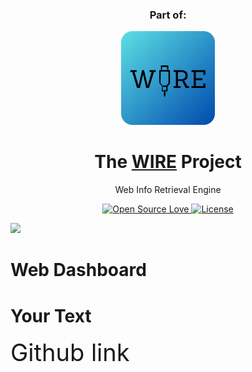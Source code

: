 

<div align="center">
  <h3>Part of:</h3>
  <img width="150" src="https://github.com/ahmfaiz/wire-scraper/blob/main/wire-logo-rounded-small.png" alt="wire-logo" />
  <h1>The <a href="https://github.com/ahmfaiz?tab=repositories&q=wire&type=&language=&sort=">WIRE</a> Project</h1>
  <p>
    Web Info Retrieval Engine
  </p>
  <a href="https://opensource.org/">
    <img src="https://badges.frapsoft.com/os/v3/open-source.svg?v=103" alt="Open Source Love" />
  </a>
  <a href="https://opensource.org/license/gpl-3.0/">
    <img src="https://img.shields.io/badge/license-GPLv3-blue" alt="License" />
  </a>
</div>

![](https://i.imgur.com/waxVImv.png)

<h1>Web Dashboard</h1>

 <h1 id="text" >Your Text</h1>

<a href="https://github.com/nitin611/wire-dashboard" style="text-decoration: none; font-size: 38px;">Github link</a>

  <script>
    const textDisplay = document.getElementById('text')
const phrases = ['Hello my name is Nitin.', 'I am contributing as a web developer.','Thank you😊']
let i = 0
let j = 0 
let currentPhrase = []
let isDeleting = false
let isEnd = false

function loop () {
  isEnd = false
  textDisplay.innerHTML = currentPhrase.join('')

  if (i < phrases.length) {

    if (!isDeleting && j <= phrases[i].length) {
      currentPhrase.push(phrases[i][j])
      j++
      textDisplay.innerHTML = currentPhrase.join('')
    }

    if(isDeleting && j <= phrases[i].length) {
      currentPhrase.pop(phrases[i][j])
      j--
      textDisplay.innerHTML = currentPhrase.join('')
    }

    if (j == phrases[i].length) {
      isEnd = true
      isDeleting = true
    }

    if (isDeleting && j === 0) {
      currentPhrase = []
      isDeleting = false
      i++
      if (i === phrases.length) {
        i = 0
      }
    }
  }
  const spedUp = Math.random() * (80 -50) + 50
  const normalSpeed = Math.random() * (300 -200) + 200
  const time = isEnd ? 2000 : isDeleting ? spedUp : normalSpeed
  setTimeout(loop, time)
}

loop()
  </script>
